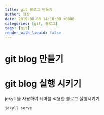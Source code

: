 ```yaml
---
title: git 블로그 만들기
author: 형장
date: 2019-08-08 14:10:00 +0800
categories: [git, 블로그]
tags: [git]
render_with_liquid: false
---
```

 
# git blog 만들기


# git blog 실행 시키기

jekyll 을 사용하여 테마를 적용한 블로그 실행시키기
```
jekyll serve
```
